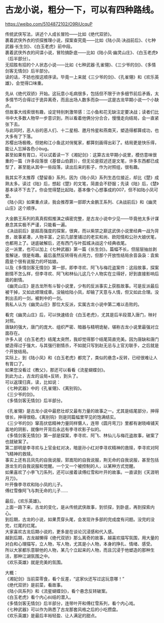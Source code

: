 # 古龙小说，粗分一下，可以有四种路线。  

https://weibo.com/5104872102/O9RiUcquP

传统武侠写法，讲述个人成长冒险——比如《绝代双骄》。  
裹着武侠外衣的侦探推理小说，探案查究竟——比如《陆小凤·决战前后》、《七种武器·长生剑》、《白玉老虎》前中段。  
裹着武侠外衣的间谍小说，冒险搞卧底——比如《陆小凤·幽灵山庄》、《白玉老虎》（后半部分）。  
无招胜有招的个人状态小说——比如《七种武器·孔雀翎》、《三少爷的剑》、《多情剑客无情剑》后半部分。  
读的话，不妨也按这顺序读。毕竟一上来就《三少爷的剑》、《孔雀翎》和《欢乐英雄》，会觉得口味重。  
  
先从《绝代双骄》开始。这玩意小毛病很多，包括但不限于许多细节前后矛盾，太多情节巧合得过于诡异离奇，而且出场人数多而杂——这是古龙早期小说一个小缺点。  
但故事大线索很有趣，设定特别刺激带感：江小鱼和花无缺注定要决战；读者们比书中大多数人物早一步意识到，所以看着他俩分分合合，慢慢走向结局，会一直紧张下去。  
与此同时，恶人谷的恶人们、十二星相、邀月怜星和燕南天，塑造得都算成功，也大多有了下落。  
苏樱出场极晚，但她和江小鱼这对俏冤家，都算刻画得出彩了。结局更是快乐得，能让人忘掉各色小bug。  
甚至如果有胃口，可以试着读一下《湘妃剑》：这算古龙早期小说里，模仿意味很重的一篇（许多段落很《基督山伯爵》），但无论是叙述还是文笔，许多东西都已成型了，甚至能从其中一些段落，读出后来的影子，作为对照组，很有趣。  
  
我其实不太推荐《楚留香》系列，因为《陆小凤》系列生态位接近，却比《楚》成熟太多。读过《陆》后，想起《楚》的文笔，简直会不舒服；先读《陆》后，《楚》基本读不下去了。你会觉得楚比起陆，基本像个心想事成的007，但不如陆小凤可爱。  
《陆小凤》如果重点读，我会推荐第一部即大金鹏王系列、《决战前后》和《幽灵山庄》这个顺序。  
  
大金鹏王系列的真真假假推演之缜密完整，是古龙小说中少见——毕竟他太多计谋悬念其实极不严谨，只能看一遍。  
《决战前后》是超高强度的探案，很爽，而以紫禁之巅这武侠小说里经典一战为背景，故事紧凑，人物丰富，之前几部里铺过的老实和尚、欧阳情和公孙大娘伏笔，也都用上了。谜底破解后，还有西门与叶孤城决战这个经典收尾。  
这一派里，也可以加上《七种武器》第一篇《长生剑》。篇幅不长，但层层抽丝剥茧解谜，很是有趣。最后虽然反转得有点用力，但那个开放性结局余音袅袅：袁紫霞是个很有说服力的坏姑娘。  
以及《多情剑客无情剑》第一部，即李寻欢、阿飞与梅花盗案件：这段故事，探案剧情不怎么样，但李寻欢、阿飞和林仙儿这几个人物实在立得好，好到直接影响后面的剧情。  
《幽灵山庄》是古龙所有斗智小说里，少有的反派事实上获胜故事。可是反派最后被干掉，又如此顺理成章。没输给陆小凤，却输了天意与人情，但又如此合理。没刺出去的一剑，被刺中的一剑。  
我私人认为《幽灵山庄》那位大反派，实属古龙小说中第二难以击败的。  
  
看完《幽灵山庄》后，可以快速结合《白玉老虎》，尤其是后半段潜入唐门，映衬对照。  
唐缺的强大，唐门的庞大、组织严密、暗器与精明诡秘，堪称古龙小说里最强对立面存在。  
许多人说《白玉老虎》结尾太突然，我却觉得那个结尾简直完美。因为唐缺和唐门塑造得过于强大，与其强行剧情杀，不如就只写到赵无忌与上官刃联手，之后就是个开放结局。  
实际上，到《陆小凤》和《白玉老虎》都完了，类似的悬念+反转，已经很难让人有胃口了。  
如果您没看过《教父》，那还可以看看《流星蝴蝶剑》。  
到此为止，古龙的设局+反转，到头了。  
可以返璞归真，读，比如说：  
《七种武器》中的《孔雀翎》、《离别钩》。  
《三少爷的剑》。  
《多情剑客无情剑》后半部分。  
  
《孔雀翎》是古龙小说中最悲壮却又最有力量的故事之一。尤其是结尾部分，抻得很长，抻得很稳。《离别钩》则是同篇幅里罕见的饱满结实。  
《三少爷的剑》窜高伏低精神力量同样慑人，连带《圆月弯刀》里都有谢晓峰铺天盖地的阴影，就像叶开背后永远有李寻欢影子似的。  
《多情剑客无情剑》第一部是探案，李寻欢、阿飞、林仙儿与梅花盗故事，破案了也就破案了。  
第二部明是李寻欢与上官金虹对决，暗是孙小红对李寻欢精神的救赎，李寻欢对阿飞精神的救赎。  
事实上还有吕凤先的自我说服，郭嵩阳的自我说服，荆无命的自我说服，甚至包括游龙生的自我说服和觉醒。一个又一个被控制的人，以某种方式觉醒。  
如果喜欢了小李飞刀系列，还可以接着读傅红雪和叶开的故事。一直读到《天涯明月刀》。  
叶开像李寻欢和陆小凤的儿子。  
傅红雪像阿飞与荆无命的儿子……  
  
最后，《欢乐英雄》。  
上面一路下来，古龙的变化，是从传统武侠故事，到侦探，到卧底，再到探索内心。  
到后期，古龙的小说，如果贯穿头尾，会发现许多部的完成度有问题。没完的没完，烂尾的烂尾。  
大家喜欢古龙后期小说的，更多是在谈论沉浸感和代入感。  
越到后期，古龙越懒得《绝代双骄》那么离奇的故事，越喜欢描写氛围，用大量的对白和心理描写，立人物，写人物，尤其是小人物，本身的挣扎、情绪、感受。  
所以大家都乐意聊他的人物，某几个立起来的人物，而且沉浸于他塑造的那种生活，那种江湖氛围之中。  
《欢乐英雄》就是完美的氛围。  
  
大概：  
《湘妃剑》当前菜零食，看个反差，“这家伙还写过这玩意哪！”  
《绝代双骄》是前菜，看故事。  
《陆小凤系列》和《流星蝴蝶剑》，看个悬念反转破案。  
《白玉老虎》看个内心纠结的潜入。  
《多情剑客无情剑》后半部分，连带叶开和傅红雪系列，看个内心戏。  
《七种武器》可以作为熟悉了古龙那套风格之后的小吃攒盘。  
《欢乐英雄》是最后丰裕轻盈、让人满足的甜点。